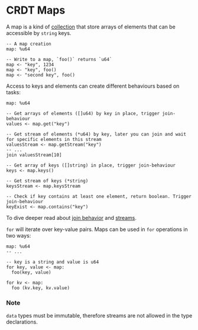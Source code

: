 # CRDT Maps

A map is a kind of [collection](types.md#collection-types) that store arrays of elements that can be accessible by `string` keys. 

```aqua
-- A map creation
map: %u64

-- Write to a map, `foo()` returns `u64`
map <- "key", 1234
map <- "key", foo()
map <- "second key", foo()
```

Access to keys and elements can create different behaviours based on tasks:

```aqua
map: %u64

-- Get arrays of elements ([]u64) by key in place, trigger join-behaviour
values <- map.get("key")

-- Get stream of elements (*u64) by key, later you can join and wait for specific elements in this stream
valuesStream <- map.getStream("key")
-- ...
join valuesStream[10]

-- Get array of keys ([]string) in place, trigger join-behaviour
keys <- map.keys()

-- Get stream of keys (*string)
keysStream <- map.keysStream

-- Check if key contains at least one element, return boolean. Trigger join-behaviour
keyExist <- map.contains("key")

```

To dive deeper read about [join behavior](../language/flow/parallel.md#join-behavior) and [streams](crdt-streams.md).

`for` will iterate over key-value pairs. Maps can be used in `for` operations in two ways:

```aqua
map: %u64
-- ...

-- key is a string and value is u64 
for key, value <- map:
  foo(key, value)
  
for kv <- map:
  foo (kv.key, kv.value)

```

### Note
`data` types must be immutable, therefore streams are not allowed in the type declarations.
